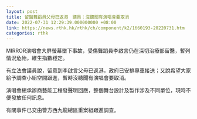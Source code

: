 ```yaml
---
layout: post
title: 留醫舞蹈員父母已返港　議員：沒聽聞有演唱會要取消
date: 2022-07-31 12:29:39.000000000 +08:00
link: https://news.rthk.hk/rthk/ch/component/k2/1660193-20220731.htm
categories: rthk
---
```


MIRROR演唱會大屏螢幕墜下事故，受傷舞蹈員李啟言仍在深切治療部留醫，暫列情況危殆，維生指數穩定。

有立法會議員說，留意到李啟言父母已返港，政府已安排專車接送；又說希望大家給予調查小組空間跟進，暫時沒聽聞有演唱會要取消。

演唱會總承辦商藝能工程發聲明回應，整個舞台設計及製作涉及不同單位，現時不便發放任何訊息。

有關事件已交由警方西九龍總區重案組跟進調查。
